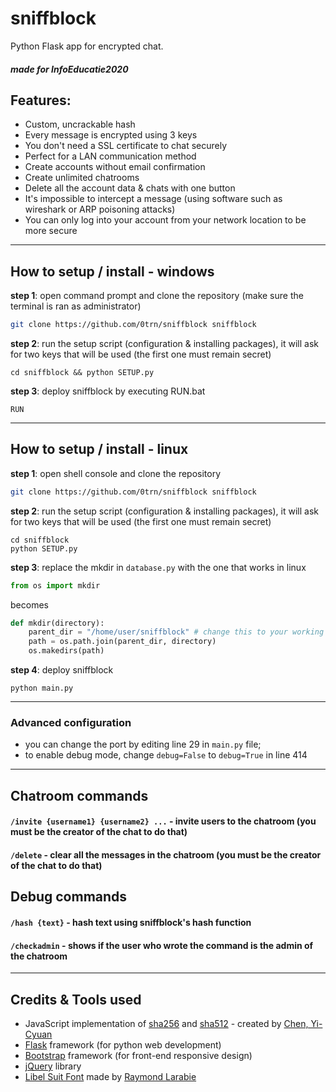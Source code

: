 # sniffblock

Python Flask app for encrypted chat. 
##### made for InfoEducatie2020

## Features:
* Custom, uncrackable hash
* Every message is encrypted using 3 keys
* You don't need a SSL certificate to chat securely
* Perfect for a LAN communication method
* Create accounts without email confirmation
* Create unlimited chatrooms
* Delete all the account data & chats with one button
* It's impossible to intercept a message (using software such as wireshark or ARP poisoning attacks)
* You can only log into your account from your network location to be more secure 

----
## How to setup / install - windows
**step 1**: open command prompt and clone the repository (make sure the terminal is ran as administrator)
```sh
git clone https://github.com/0trn/sniffblock sniffblock
```
**step 2**: run the setup script (configuration & installing packages), it will ask for two keys that will be used (the first one must remain secret)
```
cd sniffblock && python SETUP.py
```
**step 3**: deploy sniffblock by executing RUN.bat
```
RUN
```

----
## How to setup / install - linux
**step 1**: open shell console and clone the repository
```sh
git clone https://github.com/0trn/sniffblock sniffblock
```
**step 2**: run the setup script (configuration & installing packages), it will ask for two keys that will be used (the first one must remain secret)
```
cd sniffblock
python SETUP.py
```
**step 3**: replace the mkdir in `database.py` with the one that works in linux
```py
from os import mkdir
```
becomes
```py
def mkdir(directory):
    parent_dir = "/home/user/sniffblock" # change this to your working dir
    path = os.path.join(parent_dir, directory) 
    os.makedirs(path)
```
**step 4**: deploy sniffblock
```
python main.py
```
----
### Advanced configuration
- you can change the port by editing line 29 in `main.py` file;
- to enable debug mode, change `debug=False` to `debug=True` in line 414
----
## Chatroom commands
#### ```/invite {username1} {username2} ...``` - invite users to the chatroom (you must be the creator of the chat to do that)
#### ```/delete``` - clear all the messages in the chatroom (you must be the creator of the chat to do that)
## Debug commands
#### ```/hash {text}``` - hash text using sniffblock's hash function
#### ```/checkadmin``` - shows if the user who wrote the command is the admin of the chatroom
----
## Credits & Tools used
- JavaScript implementation of [sha256](https://github.com/emn178/js-sha256) and [sha512](https://github.com/emn178/js-sha512) - created by [Chen, Yi-Cyuan](https://github.com/emn178)
- [Flask](https://palletsprojects.com/p/flask/) framework (for python web development)
- [Bootstrap](https://getbootstrap.com/) framework (for front-end responsive design)
- [jQuery](https://jquery.com/) library
- [Libel Suit Font](https://www.1001fonts.com/libel-suit-font.html) made by [Raymond Larabie](https://www.1001fonts.com/users/typodermic/)
